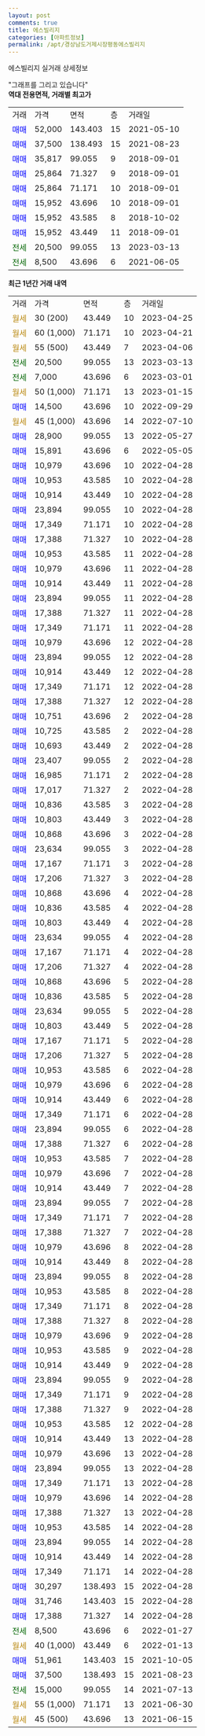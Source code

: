 ```yaml
---
layout: post
comments: true
title: 에스빌리지
categories: [아파트정보]
permalink: /apt/경상남도거제시장평동에스빌리지
---
```


에스빌리지 실거래 상세정보

<script type="text/javascript">
  google.charts.load('current', {'packages':['line', 'corechart']});
  google.charts.setOnLoadCallback(drawChart);

  function drawChart() {
    var data = new google.visualization.DataTable();
    data.addColumn('date', '거래일');
    data.addColumn('number', "매매");
    data.addColumn('number', "전세");
    data.addColumn('number', "전매");

    data.addRows([[new Date(Date.parse("2023-04-25")), null, null, null], [new Date(Date.parse("2023-04-21")), null, null, null], [new Date(Date.parse("2023-04-06")), null, null, null], [new Date(Date.parse("2023-03-13")), null, 20500, null], [new Date(Date.parse("2023-03-01")), null, 7000, null], [new Date(Date.parse("2023-01-15")), null, null, null], [new Date(Date.parse("2022-09-29")), 14500, null, null], [new Date(Date.parse("2022-07-10")), null, null, null], [new Date(Date.parse("2022-05-27")), 28900, null, null], [new Date(Date.parse("2022-05-05")), 15891, null, null], [new Date(Date.parse("2022-04-28")), 10979, null, null], [new Date(Date.parse("2022-04-28")), 10953, null, null], [new Date(Date.parse("2022-04-28")), 10914, null, null], [new Date(Date.parse("2022-04-28")), 23894, null, null], [new Date(Date.parse("2022-04-28")), 17349, null, null], [new Date(Date.parse("2022-04-28")), 17388, null, null], [new Date(Date.parse("2022-04-28")), 10953, null, null], [new Date(Date.parse("2022-04-28")), 10979, null, null], [new Date(Date.parse("2022-04-28")), 10914, null, null], [new Date(Date.parse("2022-04-28")), 23894, null, null], [new Date(Date.parse("2022-04-28")), 17388, null, null], [new Date(Date.parse("2022-04-28")), 17349, null, null], [new Date(Date.parse("2022-04-28")), 10979, null, null], [new Date(Date.parse("2022-04-28")), 23894, null, null], [new Date(Date.parse("2022-04-28")), 10914, null, null], [new Date(Date.parse("2022-04-28")), 17349, null, null], [new Date(Date.parse("2022-04-28")), 17388, null, null], [new Date(Date.parse("2022-04-28")), 10751, null, null], [new Date(Date.parse("2022-04-28")), 10725, null, null], [new Date(Date.parse("2022-04-28")), 10693, null, null], [new Date(Date.parse("2022-04-28")), 23407, null, null], [new Date(Date.parse("2022-04-28")), 16985, null, null], [new Date(Date.parse("2022-04-28")), 17017, null, null], [new Date(Date.parse("2022-04-28")), 10836, null, null], [new Date(Date.parse("2022-04-28")), 10803, null, null], [new Date(Date.parse("2022-04-28")), 10868, null, null], [new Date(Date.parse("2022-04-28")), 23634, null, null], [new Date(Date.parse("2022-04-28")), 17167, null, null], [new Date(Date.parse("2022-04-28")), 17206, null, null], [new Date(Date.parse("2022-04-28")), 10868, null, null], [new Date(Date.parse("2022-04-28")), 10836, null, null], [new Date(Date.parse("2022-04-28")), 10803, null, null], [new Date(Date.parse("2022-04-28")), 23634, null, null], [new Date(Date.parse("2022-04-28")), 17167, null, null], [new Date(Date.parse("2022-04-28")), 17206, null, null], [new Date(Date.parse("2022-04-28")), 10868, null, null], [new Date(Date.parse("2022-04-28")), 10836, null, null], [new Date(Date.parse("2022-04-28")), 23634, null, null], [new Date(Date.parse("2022-04-28")), 10803, null, null], [new Date(Date.parse("2022-04-28")), 17167, null, null], [new Date(Date.parse("2022-04-28")), 17206, null, null], [new Date(Date.parse("2022-04-28")), 10953, null, null], [new Date(Date.parse("2022-04-28")), 10979, null, null], [new Date(Date.parse("2022-04-28")), 10914, null, null], [new Date(Date.parse("2022-04-28")), 17349, null, null], [new Date(Date.parse("2022-04-28")), 23894, null, null], [new Date(Date.parse("2022-04-28")), 17388, null, null], [new Date(Date.parse("2022-04-28")), 10953, null, null], [new Date(Date.parse("2022-04-28")), 10979, null, null], [new Date(Date.parse("2022-04-28")), 10914, null, null], [new Date(Date.parse("2022-04-28")), 23894, null, null], [new Date(Date.parse("2022-04-28")), 17349, null, null], [new Date(Date.parse("2022-04-28")), 17388, null, null], [new Date(Date.parse("2022-04-28")), 10979, null, null], [new Date(Date.parse("2022-04-28")), 10914, null, null], [new Date(Date.parse("2022-04-28")), 23894, null, null], [new Date(Date.parse("2022-04-28")), 10953, null, null], [new Date(Date.parse("2022-04-28")), 17349, null, null], [new Date(Date.parse("2022-04-28")), 17388, null, null], [new Date(Date.parse("2022-04-28")), 10979, null, null], [new Date(Date.parse("2022-04-28")), 10953, null, null], [new Date(Date.parse("2022-04-28")), 10914, null, null], [new Date(Date.parse("2022-04-28")), 23894, null, null], [new Date(Date.parse("2022-04-28")), 17349, null, null], [new Date(Date.parse("2022-04-28")), 17388, null, null], [new Date(Date.parse("2022-04-28")), 10953, null, null], [new Date(Date.parse("2022-04-28")), 10914, null, null], [new Date(Date.parse("2022-04-28")), 10979, null, null], [new Date(Date.parse("2022-04-28")), 23894, null, null], [new Date(Date.parse("2022-04-28")), 17349, null, null], [new Date(Date.parse("2022-04-28")), 10979, null, null], [new Date(Date.parse("2022-04-28")), 17388, null, null], [new Date(Date.parse("2022-04-28")), 10953, null, null], [new Date(Date.parse("2022-04-28")), 23894, null, null], [new Date(Date.parse("2022-04-28")), 10914, null, null], [new Date(Date.parse("2022-04-28")), 17349, null, null], [new Date(Date.parse("2022-04-28")), 30297, null, null], [new Date(Date.parse("2022-04-28")), 31746, null, null], [new Date(Date.parse("2022-04-28")), 17388, null, null], [new Date(Date.parse("2022-01-27")), null, 8500, null], [new Date(Date.parse("2022-01-13")), null, null, null], [new Date(Date.parse("2021-10-05")), 51961, null, null], [new Date(Date.parse("2021-08-23")), 37500, null, null], [new Date(Date.parse("2021-07-13")), null, 15000, null], [new Date(Date.parse("2021-06-30")), null, null, null], [new Date(Date.parse("2021-06-15")), null, null, null]]);

    var options = {
      hAxis: {
        format: 'yyyy/MM/dd'
      },    
      lineWidth: 0,
      pointsVisible: true,    
      title: '최근 1년간 유형별 실거래가 분포',
      legend: { position: 'bottom' }
    };

    var formatter = new google.visualization.NumberFormat({pattern:'###,###'} );
    formatter.format(data, 1);
    formatter.format(data, 2);
    
    setTimeout(function() {
        var chart = new google.visualization.LineChart(document.getElementById('columnchart_material'));
        chart.draw(data, (options));
        document.getElementById('loading').style.display = 'none';
    }, 200);
  }
</script>


<div id="loading" style="z-index:20; display: block; margin-left: 0px">"그래프를 그리고 있습니다"</div>
<div id="columnchart_material" style="width: 95%; margin-left: 0px; display: block"></div>
<!-- contents start -->
<b>역대 전용면적, 거래별 최고가</b>
<table class="sortable">
    <tr>
      <td>거래</td>
      <td>가격</td>
      <td>면적</td>
      <td>층</td>
      <td>거래일</td>
    </tr>
        <tr>
          <td><a style="color: blue">매매</a></td>
          <td>52,000</td>
          <td>143.403</td>
          <td>15</td>
          <td>2021-05-10</td>
        </tr>            <tr>
          <td><a style="color: blue">매매</a></td>
          <td>37,500</td>
          <td>138.493</td>
          <td>15</td>
          <td>2021-08-23</td>
        </tr>            <tr>
          <td><a style="color: blue">매매</a></td>
          <td>35,817</td>
          <td>99.055</td>
          <td>9</td>
          <td>2018-09-01</td>
        </tr>            <tr>
          <td><a style="color: blue">매매</a></td>
          <td>25,864</td>
          <td>71.327</td>
          <td>9</td>
          <td>2018-09-01</td>
        </tr>            <tr>
          <td><a style="color: blue">매매</a></td>
          <td>25,864</td>
          <td>71.171</td>
          <td>10</td>
          <td>2018-09-01</td>
        </tr>            <tr>
          <td><a style="color: blue">매매</a></td>
          <td>15,952</td>
          <td>43.696</td>
          <td>10</td>
          <td>2018-09-01</td>
        </tr>            <tr>
          <td><a style="color: blue">매매</a></td>
          <td>15,952</td>
          <td>43.585</td>
          <td>8</td>
          <td>2018-10-02</td>
        </tr>            <tr>
          <td><a style="color: blue">매매</a></td>
          <td>15,952</td>
          <td>43.449</td>
          <td>11</td>
          <td>2018-09-01</td>
        </tr>        
        <tr>
              <td><a style="color: darkgreen">전세</a></td>
              <td>20,500</td>
              <td>99.055</td>
              <td>13</td>
              <td>2023-03-13</td>
            </tr>            <tr>
              <td><a style="color: darkgreen">전세</a></td>
              <td>8,500</td>
              <td>43.696</td>
              <td>6</td>
              <td>2021-06-05</td>
            </tr>        
    
</table>

<b>최근 1년간 거래 내역</b>

<table class="sortable">
    <tr>
      <td>거래</td>
      <td>가격</td>
      <td>면적</td>
      <td>층</td>
      <td>거래일</td>
    </tr>
    <tr>
      <td><a style="color: darkgoldenrod">월세</a></td>
      <td>30 (200)</td>
      <td>43.449</td>
      <td>10</td>
      <td>2023-04-25</td>
    </tr>          <tr>
      <td><a style="color: darkgoldenrod">월세</a></td>
      <td>60 (1,000)</td>
      <td>71.171</td>
      <td>10</td>
      <td>2023-04-21</td>
    </tr>          <tr>
      <td><a style="color: darkgoldenrod">월세</a></td>
      <td>55 (500)</td>
      <td>43.449</td>
      <td>7</td>
      <td>2023-04-06</td>
    </tr>          <tr>
      <td><a style="color: darkgreen">전세</a></td>
      <td>20,500</td>
      <td>99.055</td>
      <td>13</td>
      <td>2023-03-13</td>
    </tr>          <tr>
      <td><a style="color: darkgreen">전세</a></td>
      <td>7,000</td>
      <td>43.696</td>
      <td>6</td>
      <td>2023-03-01</td>
    </tr>          <tr>
      <td><a style="color: darkgoldenrod">월세</a></td>
      <td>50 (1,000)</td>
      <td>71.171</td>
      <td>13</td>
      <td>2023-01-15</td>
    </tr>          <tr>
      <td><a style="color: blue">매매</a></td>
      <td>14,500</td>
      <td>43.696</td>
      <td>10</td>
      <td>2022-09-29</td>
    </tr>          <tr>
      <td><a style="color: darkgoldenrod">월세</a></td>
      <td>45 (1,000)</td>
      <td>43.696</td>
      <td>14</td>
      <td>2022-07-10</td>
    </tr>          <tr>
      <td><a style="color: blue">매매</a></td>
      <td>28,900</td>
      <td>99.055</td>
      <td>13</td>
      <td>2022-05-27</td>
    </tr>          <tr>
      <td><a style="color: blue">매매</a></td>
      <td>15,891</td>
      <td>43.696</td>
      <td>6</td>
      <td>2022-05-05</td>
    </tr>          <tr>
      <td><a style="color: blue">매매</a></td>
      <td>10,979</td>
      <td>43.696</td>
      <td>10</td>
      <td>2022-04-28</td>
    </tr>          <tr>
      <td><a style="color: blue">매매</a></td>
      <td>10,953</td>
      <td>43.585</td>
      <td>10</td>
      <td>2022-04-28</td>
    </tr>          <tr>
      <td><a style="color: blue">매매</a></td>
      <td>10,914</td>
      <td>43.449</td>
      <td>10</td>
      <td>2022-04-28</td>
    </tr>          <tr>
      <td><a style="color: blue">매매</a></td>
      <td>23,894</td>
      <td>99.055</td>
      <td>10</td>
      <td>2022-04-28</td>
    </tr>          <tr>
      <td><a style="color: blue">매매</a></td>
      <td>17,349</td>
      <td>71.171</td>
      <td>10</td>
      <td>2022-04-28</td>
    </tr>          <tr>
      <td><a style="color: blue">매매</a></td>
      <td>17,388</td>
      <td>71.327</td>
      <td>10</td>
      <td>2022-04-28</td>
    </tr>          <tr>
      <td><a style="color: blue">매매</a></td>
      <td>10,953</td>
      <td>43.585</td>
      <td>11</td>
      <td>2022-04-28</td>
    </tr>          <tr>
      <td><a style="color: blue">매매</a></td>
      <td>10,979</td>
      <td>43.696</td>
      <td>11</td>
      <td>2022-04-28</td>
    </tr>          <tr>
      <td><a style="color: blue">매매</a></td>
      <td>10,914</td>
      <td>43.449</td>
      <td>11</td>
      <td>2022-04-28</td>
    </tr>          <tr>
      <td><a style="color: blue">매매</a></td>
      <td>23,894</td>
      <td>99.055</td>
      <td>11</td>
      <td>2022-04-28</td>
    </tr>          <tr>
      <td><a style="color: blue">매매</a></td>
      <td>17,388</td>
      <td>71.327</td>
      <td>11</td>
      <td>2022-04-28</td>
    </tr>          <tr>
      <td><a style="color: blue">매매</a></td>
      <td>17,349</td>
      <td>71.171</td>
      <td>11</td>
      <td>2022-04-28</td>
    </tr>          <tr>
      <td><a style="color: blue">매매</a></td>
      <td>10,979</td>
      <td>43.696</td>
      <td>12</td>
      <td>2022-04-28</td>
    </tr>          <tr>
      <td><a style="color: blue">매매</a></td>
      <td>23,894</td>
      <td>99.055</td>
      <td>12</td>
      <td>2022-04-28</td>
    </tr>          <tr>
      <td><a style="color: blue">매매</a></td>
      <td>10,914</td>
      <td>43.449</td>
      <td>12</td>
      <td>2022-04-28</td>
    </tr>          <tr>
      <td><a style="color: blue">매매</a></td>
      <td>17,349</td>
      <td>71.171</td>
      <td>12</td>
      <td>2022-04-28</td>
    </tr>          <tr>
      <td><a style="color: blue">매매</a></td>
      <td>17,388</td>
      <td>71.327</td>
      <td>12</td>
      <td>2022-04-28</td>
    </tr>          <tr>
      <td><a style="color: blue">매매</a></td>
      <td>10,751</td>
      <td>43.696</td>
      <td>2</td>
      <td>2022-04-28</td>
    </tr>          <tr>
      <td><a style="color: blue">매매</a></td>
      <td>10,725</td>
      <td>43.585</td>
      <td>2</td>
      <td>2022-04-28</td>
    </tr>          <tr>
      <td><a style="color: blue">매매</a></td>
      <td>10,693</td>
      <td>43.449</td>
      <td>2</td>
      <td>2022-04-28</td>
    </tr>          <tr>
      <td><a style="color: blue">매매</a></td>
      <td>23,407</td>
      <td>99.055</td>
      <td>2</td>
      <td>2022-04-28</td>
    </tr>          <tr>
      <td><a style="color: blue">매매</a></td>
      <td>16,985</td>
      <td>71.171</td>
      <td>2</td>
      <td>2022-04-28</td>
    </tr>          <tr>
      <td><a style="color: blue">매매</a></td>
      <td>17,017</td>
      <td>71.327</td>
      <td>2</td>
      <td>2022-04-28</td>
    </tr>          <tr>
      <td><a style="color: blue">매매</a></td>
      <td>10,836</td>
      <td>43.585</td>
      <td>3</td>
      <td>2022-04-28</td>
    </tr>          <tr>
      <td><a style="color: blue">매매</a></td>
      <td>10,803</td>
      <td>43.449</td>
      <td>3</td>
      <td>2022-04-28</td>
    </tr>          <tr>
      <td><a style="color: blue">매매</a></td>
      <td>10,868</td>
      <td>43.696</td>
      <td>3</td>
      <td>2022-04-28</td>
    </tr>          <tr>
      <td><a style="color: blue">매매</a></td>
      <td>23,634</td>
      <td>99.055</td>
      <td>3</td>
      <td>2022-04-28</td>
    </tr>          <tr>
      <td><a style="color: blue">매매</a></td>
      <td>17,167</td>
      <td>71.171</td>
      <td>3</td>
      <td>2022-04-28</td>
    </tr>          <tr>
      <td><a style="color: blue">매매</a></td>
      <td>17,206</td>
      <td>71.327</td>
      <td>3</td>
      <td>2022-04-28</td>
    </tr>          <tr>
      <td><a style="color: blue">매매</a></td>
      <td>10,868</td>
      <td>43.696</td>
      <td>4</td>
      <td>2022-04-28</td>
    </tr>          <tr>
      <td><a style="color: blue">매매</a></td>
      <td>10,836</td>
      <td>43.585</td>
      <td>4</td>
      <td>2022-04-28</td>
    </tr>          <tr>
      <td><a style="color: blue">매매</a></td>
      <td>10,803</td>
      <td>43.449</td>
      <td>4</td>
      <td>2022-04-28</td>
    </tr>          <tr>
      <td><a style="color: blue">매매</a></td>
      <td>23,634</td>
      <td>99.055</td>
      <td>4</td>
      <td>2022-04-28</td>
    </tr>          <tr>
      <td><a style="color: blue">매매</a></td>
      <td>17,167</td>
      <td>71.171</td>
      <td>4</td>
      <td>2022-04-28</td>
    </tr>          <tr>
      <td><a style="color: blue">매매</a></td>
      <td>17,206</td>
      <td>71.327</td>
      <td>4</td>
      <td>2022-04-28</td>
    </tr>          <tr>
      <td><a style="color: blue">매매</a></td>
      <td>10,868</td>
      <td>43.696</td>
      <td>5</td>
      <td>2022-04-28</td>
    </tr>          <tr>
      <td><a style="color: blue">매매</a></td>
      <td>10,836</td>
      <td>43.585</td>
      <td>5</td>
      <td>2022-04-28</td>
    </tr>          <tr>
      <td><a style="color: blue">매매</a></td>
      <td>23,634</td>
      <td>99.055</td>
      <td>5</td>
      <td>2022-04-28</td>
    </tr>          <tr>
      <td><a style="color: blue">매매</a></td>
      <td>10,803</td>
      <td>43.449</td>
      <td>5</td>
      <td>2022-04-28</td>
    </tr>          <tr>
      <td><a style="color: blue">매매</a></td>
      <td>17,167</td>
      <td>71.171</td>
      <td>5</td>
      <td>2022-04-28</td>
    </tr>          <tr>
      <td><a style="color: blue">매매</a></td>
      <td>17,206</td>
      <td>71.327</td>
      <td>5</td>
      <td>2022-04-28</td>
    </tr>          <tr>
      <td><a style="color: blue">매매</a></td>
      <td>10,953</td>
      <td>43.585</td>
      <td>6</td>
      <td>2022-04-28</td>
    </tr>          <tr>
      <td><a style="color: blue">매매</a></td>
      <td>10,979</td>
      <td>43.696</td>
      <td>6</td>
      <td>2022-04-28</td>
    </tr>          <tr>
      <td><a style="color: blue">매매</a></td>
      <td>10,914</td>
      <td>43.449</td>
      <td>6</td>
      <td>2022-04-28</td>
    </tr>          <tr>
      <td><a style="color: blue">매매</a></td>
      <td>17,349</td>
      <td>71.171</td>
      <td>6</td>
      <td>2022-04-28</td>
    </tr>          <tr>
      <td><a style="color: blue">매매</a></td>
      <td>23,894</td>
      <td>99.055</td>
      <td>6</td>
      <td>2022-04-28</td>
    </tr>          <tr>
      <td><a style="color: blue">매매</a></td>
      <td>17,388</td>
      <td>71.327</td>
      <td>6</td>
      <td>2022-04-28</td>
    </tr>          <tr>
      <td><a style="color: blue">매매</a></td>
      <td>10,953</td>
      <td>43.585</td>
      <td>7</td>
      <td>2022-04-28</td>
    </tr>          <tr>
      <td><a style="color: blue">매매</a></td>
      <td>10,979</td>
      <td>43.696</td>
      <td>7</td>
      <td>2022-04-28</td>
    </tr>          <tr>
      <td><a style="color: blue">매매</a></td>
      <td>10,914</td>
      <td>43.449</td>
      <td>7</td>
      <td>2022-04-28</td>
    </tr>          <tr>
      <td><a style="color: blue">매매</a></td>
      <td>23,894</td>
      <td>99.055</td>
      <td>7</td>
      <td>2022-04-28</td>
    </tr>          <tr>
      <td><a style="color: blue">매매</a></td>
      <td>17,349</td>
      <td>71.171</td>
      <td>7</td>
      <td>2022-04-28</td>
    </tr>          <tr>
      <td><a style="color: blue">매매</a></td>
      <td>17,388</td>
      <td>71.327</td>
      <td>7</td>
      <td>2022-04-28</td>
    </tr>          <tr>
      <td><a style="color: blue">매매</a></td>
      <td>10,979</td>
      <td>43.696</td>
      <td>8</td>
      <td>2022-04-28</td>
    </tr>          <tr>
      <td><a style="color: blue">매매</a></td>
      <td>10,914</td>
      <td>43.449</td>
      <td>8</td>
      <td>2022-04-28</td>
    </tr>          <tr>
      <td><a style="color: blue">매매</a></td>
      <td>23,894</td>
      <td>99.055</td>
      <td>8</td>
      <td>2022-04-28</td>
    </tr>          <tr>
      <td><a style="color: blue">매매</a></td>
      <td>10,953</td>
      <td>43.585</td>
      <td>8</td>
      <td>2022-04-28</td>
    </tr>          <tr>
      <td><a style="color: blue">매매</a></td>
      <td>17,349</td>
      <td>71.171</td>
      <td>8</td>
      <td>2022-04-28</td>
    </tr>          <tr>
      <td><a style="color: blue">매매</a></td>
      <td>17,388</td>
      <td>71.327</td>
      <td>8</td>
      <td>2022-04-28</td>
    </tr>          <tr>
      <td><a style="color: blue">매매</a></td>
      <td>10,979</td>
      <td>43.696</td>
      <td>9</td>
      <td>2022-04-28</td>
    </tr>          <tr>
      <td><a style="color: blue">매매</a></td>
      <td>10,953</td>
      <td>43.585</td>
      <td>9</td>
      <td>2022-04-28</td>
    </tr>          <tr>
      <td><a style="color: blue">매매</a></td>
      <td>10,914</td>
      <td>43.449</td>
      <td>9</td>
      <td>2022-04-28</td>
    </tr>          <tr>
      <td><a style="color: blue">매매</a></td>
      <td>23,894</td>
      <td>99.055</td>
      <td>9</td>
      <td>2022-04-28</td>
    </tr>          <tr>
      <td><a style="color: blue">매매</a></td>
      <td>17,349</td>
      <td>71.171</td>
      <td>9</td>
      <td>2022-04-28</td>
    </tr>          <tr>
      <td><a style="color: blue">매매</a></td>
      <td>17,388</td>
      <td>71.327</td>
      <td>9</td>
      <td>2022-04-28</td>
    </tr>          <tr>
      <td><a style="color: blue">매매</a></td>
      <td>10,953</td>
      <td>43.585</td>
      <td>12</td>
      <td>2022-04-28</td>
    </tr>          <tr>
      <td><a style="color: blue">매매</a></td>
      <td>10,914</td>
      <td>43.449</td>
      <td>13</td>
      <td>2022-04-28</td>
    </tr>          <tr>
      <td><a style="color: blue">매매</a></td>
      <td>10,979</td>
      <td>43.696</td>
      <td>13</td>
      <td>2022-04-28</td>
    </tr>          <tr>
      <td><a style="color: blue">매매</a></td>
      <td>23,894</td>
      <td>99.055</td>
      <td>13</td>
      <td>2022-04-28</td>
    </tr>          <tr>
      <td><a style="color: blue">매매</a></td>
      <td>17,349</td>
      <td>71.171</td>
      <td>13</td>
      <td>2022-04-28</td>
    </tr>          <tr>
      <td><a style="color: blue">매매</a></td>
      <td>10,979</td>
      <td>43.696</td>
      <td>14</td>
      <td>2022-04-28</td>
    </tr>          <tr>
      <td><a style="color: blue">매매</a></td>
      <td>17,388</td>
      <td>71.327</td>
      <td>13</td>
      <td>2022-04-28</td>
    </tr>          <tr>
      <td><a style="color: blue">매매</a></td>
      <td>10,953</td>
      <td>43.585</td>
      <td>14</td>
      <td>2022-04-28</td>
    </tr>          <tr>
      <td><a style="color: blue">매매</a></td>
      <td>23,894</td>
      <td>99.055</td>
      <td>14</td>
      <td>2022-04-28</td>
    </tr>          <tr>
      <td><a style="color: blue">매매</a></td>
      <td>10,914</td>
      <td>43.449</td>
      <td>14</td>
      <td>2022-04-28</td>
    </tr>          <tr>
      <td><a style="color: blue">매매</a></td>
      <td>17,349</td>
      <td>71.171</td>
      <td>14</td>
      <td>2022-04-28</td>
    </tr>          <tr>
      <td><a style="color: blue">매매</a></td>
      <td>30,297</td>
      <td>138.493</td>
      <td>15</td>
      <td>2022-04-28</td>
    </tr>          <tr>
      <td><a style="color: blue">매매</a></td>
      <td>31,746</td>
      <td>143.403</td>
      <td>15</td>
      <td>2022-04-28</td>
    </tr>          <tr>
      <td><a style="color: blue">매매</a></td>
      <td>17,388</td>
      <td>71.327</td>
      <td>14</td>
      <td>2022-04-28</td>
    </tr>          <tr>
      <td><a style="color: darkgreen">전세</a></td>
      <td>8,500</td>
      <td>43.696</td>
      <td>6</td>
      <td>2022-01-27</td>
    </tr>          <tr>
      <td><a style="color: darkgoldenrod">월세</a></td>
      <td>40 (1,000)</td>
      <td>43.449</td>
      <td>6</td>
      <td>2022-01-13</td>
    </tr>          <tr>
      <td><a style="color: blue">매매</a></td>
      <td>51,961</td>
      <td>143.403</td>
      <td>15</td>
      <td>2021-10-05</td>
    </tr>          <tr>
      <td><a style="color: blue">매매</a></td>
      <td>37,500</td>
      <td>138.493</td>
      <td>15</td>
      <td>2021-08-23</td>
    </tr>          <tr>
      <td><a style="color: darkgreen">전세</a></td>
      <td>15,000</td>
      <td>99.055</td>
      <td>14</td>
      <td>2021-07-13</td>
    </tr>          <tr>
      <td><a style="color: darkgoldenrod">월세</a></td>
      <td>55 (1,000)</td>
      <td>71.171</td>
      <td>13</td>
      <td>2021-06-30</td>
    </tr>          <tr>
      <td><a style="color: darkgoldenrod">월세</a></td>
      <td>45 (500)</td>
      <td>43.696</td>
      <td>13</td>
      <td>2021-06-15</td>
    </tr>      </table>
<!-- contents end -->    

